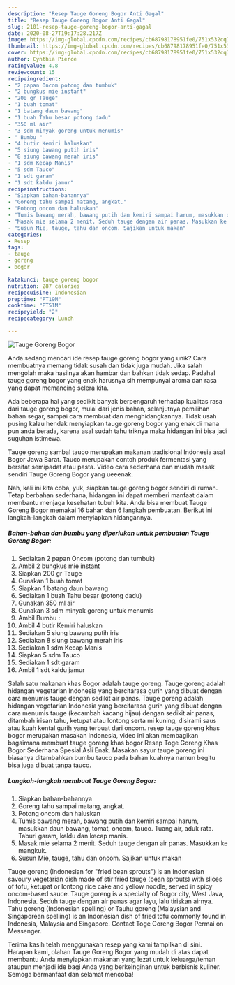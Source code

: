 ```yaml
---
description: "Resep Tauge Goreng Bogor Anti Gagal"
title: "Resep Tauge Goreng Bogor Anti Gagal"
slug: 2101-resep-tauge-goreng-bogor-anti-gagal
date: 2020-08-27T19:17:28.217Z
image: https://img-global.cpcdn.com/recipes/cb68798178951fe0/751x532cq70/tauge-goreng-bogor-foto-resep-utama.jpg
thumbnail: https://img-global.cpcdn.com/recipes/cb68798178951fe0/751x532cq70/tauge-goreng-bogor-foto-resep-utama.jpg
cover: https://img-global.cpcdn.com/recipes/cb68798178951fe0/751x532cq70/tauge-goreng-bogor-foto-resep-utama.jpg
author: Cynthia Pierce
ratingvalue: 4.8
reviewcount: 15
recipeingredient:
- "2 papan Oncom potong dan tumbuk"
- "2 bungkus mie instant"
- "200 gr Tauge"
- "1 buah tomat"
- "1 batang daun bawang"
- "1 buah Tahu besar potong dadu"
- "350 ml air"
- "3 sdm minyak goreng untuk menumis"
- " Bumbu "
- "4 butir Kemiri haluskan"
- "5 siung bawang putih iris"
- "8 siung bawang merah iris"
- "1 sdm Kecap Manis"
- "5 sdm Tauco"
- "1 sdt garam"
- "1 sdt kaldu jamur"
recipeinstructions:
- "Siapkan bahan-bahannya"
- "Goreng tahu sampai matang, angkat."
- "Potong oncom dan haluskan"
- "Tumis bawang merah, bawang putih dan kemiri sampai harum, masukkan daun bawang, tomat, oncom, tauco. Tuang air, aduk rata. Taburi garam, kaldu dan kecap manis."
- "Masak mie selama 2 menit. Seduh tauge dengan air panas. Masukkan ke mangkuk."
- "Susun Mie, tauge, tahu dan oncom. Sajikan untuk makan"
categories:
- Resep
tags:
- tauge
- goreng
- bogor

katakunci: tauge goreng bogor 
nutrition: 287 calories
recipecuisine: Indonesian
preptime: "PT19M"
cooktime: "PT51M"
recipeyield: "2"
recipecategory: Lunch

---
```



![Tauge Goreng Bogor](https://img-global.cpcdn.com/recipes/cb68798178951fe0/751x532cq70/tauge-goreng-bogor-foto-resep-utama.jpg)

Anda sedang mencari ide resep tauge goreng bogor yang unik? Cara membuatnya memang tidak susah dan tidak juga mudah. Jika salah mengolah maka hasilnya akan hambar dan bahkan tidak sedap. Padahal tauge goreng bogor yang enak harusnya sih mempunyai aroma dan rasa yang dapat memancing selera kita.

Ada beberapa hal yang sedikit banyak berpengaruh terhadap kualitas rasa dari tauge goreng bogor, mulai dari jenis bahan, selanjutnya pemilihan bahan segar, sampai cara membuat dan menghidangkannya. Tidak usah pusing kalau hendak menyiapkan tauge goreng bogor yang enak di mana pun anda berada, karena asal sudah tahu triknya maka hidangan ini bisa jadi suguhan istimewa.

Tauge goreng sambal tauco merupakan makanan tradisional Indonesia asal Bogor Jawa Barat. Tauco merupakan contoh produk fermentasi yang bersifat semipadat atau pasta. Video cara sederhana dan mudah masak sendiri Tauge Goreng Bogor yang ueeenak.


Nah, kali ini kita coba, yuk, siapkan tauge goreng bogor sendiri di rumah. Tetap berbahan sederhana, hidangan ini dapat memberi manfaat dalam membantu menjaga kesehatan tubuh kita. Anda bisa membuat Tauge Goreng Bogor memakai 16 bahan dan 6 langkah pembuatan. Berikut ini langkah-langkah dalam menyiapkan hidangannya.

<!--inarticleads1-->

##### Bahan-bahan dan bumbu yang diperlukan untuk pembuatan Tauge Goreng Bogor:

1. Sediakan 2 papan Oncom (potong dan tumbuk)
1. Ambil 2 bungkus mie instant
1. Siapkan 200 gr Tauge
1. Gunakan 1 buah tomat
1. Siapkan 1 batang daun bawang
1. Sediakan 1 buah Tahu besar (potong dadu)
1. Gunakan 350 ml air
1. Gunakan 3 sdm minyak goreng untuk menumis
1. Ambil  Bumbu :
1. Ambil 4 butir Kemiri haluskan
1. Sediakan 5 siung bawang putih iris
1. Sediakan 8 siung bawang merah iris
1. Sediakan 1 sdm Kecap Manis
1. Siapkan 5 sdm Tauco
1. Sediakan 1 sdt garam
1. Ambil 1 sdt kaldu jamur


Salah satu makanan khas Bogor adalah tauge goreng. Tauge goreng adalah hidangan vegetarian Indonesia yang bercitarasa gurih yang dibuat dengan cara menumis tauge dengan sedikit air panas. Tauge goreng adalah hidangan vegetarian Indonesia yang bercitarasa gurih yang dibuat dengan cara menumis tauge (kecambah kacang hijau) dengan sedikit air panas, ditambah irisan tahu, ketupat atau lontong serta mi kuning, disirami saus atau kuah kental gurih yang terbuat dari oncom. resep tauge goreng khas bogor merupakan masakan indonesia, video ini akan membagikan bagaimana membuat tauge goreng khas bogor Resep Toge Goreng Khas Bogor Sederhana Spesial Asli Enak. Masakan sayur tauge goreng ini biasanya ditambahkan bumbu tauco pada bahan kuahnya namun begitu bisa juga dibuat tanpa tauco. 

<!--inarticleads2-->

##### Langkah-langkah membuat Tauge Goreng Bogor:

1. Siapkan bahan-bahannya
1. Goreng tahu sampai matang, angkat.
1. Potong oncom dan haluskan
1. Tumis bawang merah, bawang putih dan kemiri sampai harum, masukkan daun bawang, tomat, oncom, tauco. Tuang air, aduk rata. Taburi garam, kaldu dan kecap manis.
1. Masak mie selama 2 menit. Seduh tauge dengan air panas. Masukkan ke mangkuk.
1. Susun Mie, tauge, tahu dan oncom. Sajikan untuk makan


Tauge goreng (Indonesian for &#34;fried bean sprouts&#34;) is an Indonesian savoury vegetarian dish made of stir fried tauge (bean sprouts) with slices of tofu, ketupat or lontong rice cake and yellow noodle, served in spicy oncom-based sauce. Tauge goreng is a specialty of Bogor city, West Java, Indonesia. Seduh tauge dengan air panas agar layu, lalu tiriskan airnya. Tahu goreng (Indonesian spelling) or Tauhu goreng (Malaysian and Singaporean spelling) is an Indonesian dish of fried tofu commonly found in Indonesia, Malaysia and Singapore. Contact Toge Goreng Bogor Permai on Messenger. 

Terima kasih telah menggunakan resep yang kami tampilkan di sini. Harapan kami, olahan Tauge Goreng Bogor yang mudah di atas dapat membantu Anda menyiapkan makanan yang lezat untuk keluarga/teman ataupun menjadi ide bagi Anda yang berkeinginan untuk berbisnis kuliner. Semoga bermanfaat dan selamat mencoba!
